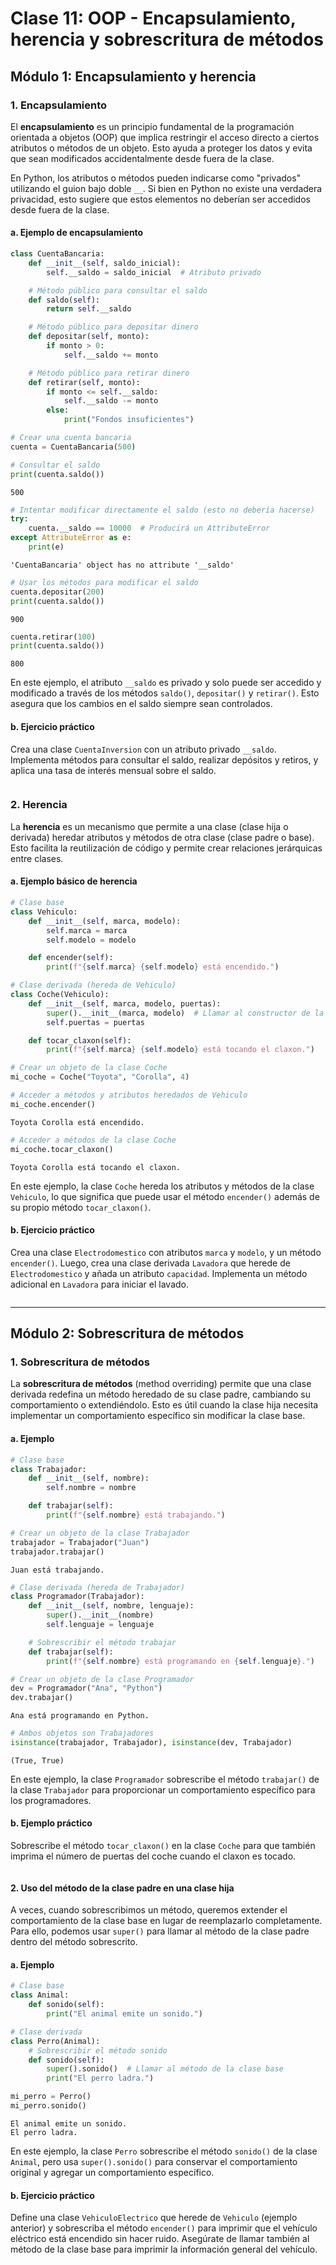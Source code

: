 # Clase 11: OOP - Encapsulamiento, herencia y sobrescritura de métodos

## Módulo 1: Encapsulamiento y herencia

### 1. Encapsulamiento

El **encapsulamiento** es un principio fundamental de la programación orientada a objetos (OOP) que implica restringir el acceso directo a ciertos atributos o métodos de un objeto. Esto ayuda a proteger los datos y evita que sean modificados accidentalmente desde fuera de la clase. 

En Python, los atributos o métodos pueden indicarse como "privados" utilizando el guion bajo doble `__`. Si bien en Python no existe una verdadera privacidad, esto sugiere que estos elementos no deberían ser accedidos desde fuera de la clase.

#### a. Ejemplo de encapsulamiento


```python
class CuentaBancaria:
    def __init__(self, saldo_inicial):
        self.__saldo = saldo_inicial  # Atributo privado

    # Método público para consultar el saldo
    def saldo(self):
        return self.__saldo

    # Método público para depositar dinero
    def depositar(self, monto):
        if monto > 0:
            self.__saldo += monto

    # Método público para retirar dinero
    def retirar(self, monto):
        if monto <= self.__saldo:
            self.__saldo -= monto
        else:
            print("Fondos insuficientes")

```


```python
# Crear una cuenta bancaria
cuenta = CuentaBancaria(500)
```


```python
# Consultar el saldo
print(cuenta.saldo())
```

    500



```python
# Intentar modificar directamente el saldo (esto no debería hacerse)
try:
    cuenta.__saldo == 10000  # Producirá un AttributeError
except AttributeError as e:
    print(e)
```

    'CuentaBancaria' object has no attribute '__saldo'



```python
# Usar los métodos para modificar el saldo
cuenta.depositar(200)
print(cuenta.saldo())
```

    900



```python
cuenta.retirar(100)
print(cuenta.saldo())
```

    800


En este ejemplo, el atributo `__saldo` es privado y solo puede ser accedido y modificado a través de los métodos `saldo()`, `depositar()` y `retirar()`. Esto asegura que los cambios en el saldo siempre sean controlados.

#### b. Ejercicio práctico

Crea una clase `CuentaInversion` con un atributo privado `__saldo`. Implementa métodos para consultar el saldo, realizar depósitos y retiros, y aplica una tasa de interés mensual sobre el saldo.


```python

```

### 2. Herencia

La **herencia** es un mecanismo que permite a una clase (clase hija o derivada) heredar atributos y métodos de otra clase (clase padre o base). Esto facilita la reutilización de código y permite crear relaciones jerárquicas entre clases.

#### a. Ejemplo básico de herencia


```python
# Clase base
class Vehiculo:
    def __init__(self, marca, modelo):
        self.marca = marca
        self.modelo = modelo

    def encender(self):
        print(f"{self.marca} {self.modelo} está encendido.")
```


```python
# Clase derivada (hereda de Vehiculo)
class Coche(Vehiculo):
    def __init__(self, marca, modelo, puertas):
        super().__init__(marca, modelo)  # Llamar al constructor de la clase base
        self.puertas = puertas

    def tocar_claxon(self):
        print(f"{self.marca} {self.modelo} está tocando el claxon.")
```


```python
# Crear un objeto de la clase Coche
mi_coche = Coche("Toyota", "Corolla", 4)
```


```python
# Acceder a métodos y atributos heredados de Vehiculo
mi_coche.encender()
```

    Toyota Corolla está encendido.



```python
# Acceder a métodos de la clase Coche
mi_coche.tocar_claxon()
```

    Toyota Corolla está tocando el claxon.


En este ejemplo, la clase `Coche` hereda los atributos y métodos de la clase `Vehiculo`, lo que significa que puede usar el método `encender()` además de su propio método `tocar_claxon()`.

#### b. Ejercicio práctico

Crea una clase `Electrodomestico` con atributos `marca` y `modelo`, y un método `encender()`. Luego, crea una clase derivada `Lavadora` que herede de `Electrodomestico` y añada un atributo `capacidad`. Implementa un método adicional en `Lavadora` para iniciar el lavado.


```python

```

---

## Módulo 2: Sobrescritura de métodos

### 1. Sobrescritura de métodos

La **sobrescritura de métodos** (method overriding) permite que una clase derivada redefina un método heredado de su clase padre, cambiando su comportamiento o extendiéndolo. Esto es útil cuando la clase hija necesita implementar un comportamiento específico sin modificar la clase base.

#### a. Ejemplo


```python
# Clase base
class Trabajador:
    def __init__(self, nombre):
        self.nombre = nombre

    def trabajar(self):
        print(f"{self.nombre} está trabajando.")
```


```python
# Crear un objeto de la clase Trabajador
trabajador = Trabajador("Juan")
trabajador.trabajar()
```

    Juan está trabajando.



```python
# Clase derivada (hereda de Trabajador)
class Programador(Trabajador):
    def __init__(self, nombre, lenguaje):
        super().__init__(nombre)
        self.lenguaje = lenguaje

    # Sobrescribir el método trabajar
    def trabajar(self):
        print(f"{self.nombre} está programando en {self.lenguaje}.")
```


```python
# Crear un objeto de la clase Programador
dev = Programador("Ana", "Python")
dev.trabajar()
```

    Ana está programando en Python.



```python
# Ambos objetos son Trabajadores
isinstance(trabajador, Trabajador), isinstance(dev, Trabajador)
```




    (True, True)



En este ejemplo, la clase `Programador` sobrescribe el método `trabajar()` de la clase `Trabajador` para proporcionar un comportamiento específico para los programadores.

#### b. Ejemplo práctico

Sobrescribe el método `tocar_claxon()` en la clase `Coche` para que también imprima el número de puertas del coche cuando el claxon es tocado.


```python

```

#### 2. Uso del método de la clase padre en una clase hija

A veces, cuando sobrescribimos un método, queremos extender el comportamiento de la clase base en lugar de reemplazarlo completamente. Para ello, podemos usar `super()` para llamar al método de la clase padre dentro del método sobrescrito.

#### a. Ejemplo


```python
# Clase base
class Animal:
    def sonido(self):
        print("El animal emite un sonido.")
```


```python
# Clase derivada
class Perro(Animal):
    # Sobrescribir el método sonido
    def sonido(self):
        super().sonido()  # Llamar al método de la clase base
        print("El perro ladra.")
```


```python
mi_perro = Perro()
mi_perro.sonido()
```

    El animal emite un sonido.
    El perro ladra.


En este ejemplo, la clase `Perro` sobrescribe el método `sonido()` de la clase `Animal`, pero usa `super().sonido()` para conservar el comportamiento original y agregar un comportamiento específico.

#### b. Ejercicio práctico

Define una clase `VehiculoElectrico` que herede de `Vehiculo` (ejemplo anterior) y sobrescriba el método `encender()` para imprimir que el vehículo eléctrico está encendido sin hacer ruido. Asegúrate de llamar también al método de la clase base para imprimir la información general del vehículo.


```python

```

